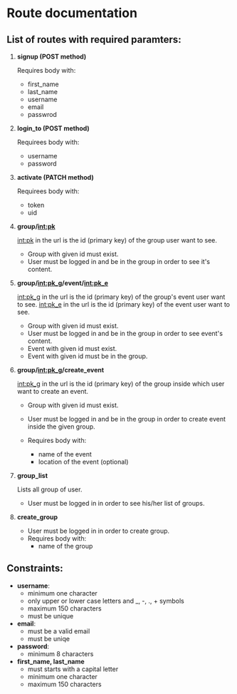 # Route documentation

## List of routes with required paramters:

1. **signup (POST method)**

	Requires body with: 
	  - first\_name
	  - last\_name
	  - username
	  - email
	  - passwrod

1. **login\_to (POST method)**

	Requirees body with:
	  - username
	  - password

1. **activate (PATCH method)**

	Requirees body with:
	  - token
	  - uid

1. **group/<int:pk>**
	
	<int:pk> in the url is the id (primary key) of the group
	user want to see.
	- Group with given id must exist.
	- User must be logged in and be in the group in order to see
	it's content.
	
1. **group/<int:pk_g>/event/<int:pk_e>**
	
	<int:pk_g> in the url is the id (primary key) of the group's
	event user want to see.
	<int:pk_e> in the url is the id (primary key) of the event
	user want to see.
	- Group with given id must exist.
	- User must be logged in and be in the group in order to see
	event's content.
	- Event with given id must exist.
	- Event with given id must be in the group.

1. **group/<int:pk_g>/create_event**
	
	<int:pk_g> in the url is the id (primary key) of the group 
	inside which user want to create an event.
	- Group with given id must exist.
	- User must be logged in and be in the group in order to
	create event inside the given group.
	
	- Requires body with:
	  * name of the event
	  * location of the event (optional)
	


1. **group_list**

	Lists all group of user.
	- User must be logged in in order to see his/her list of groups.

1. **create_group**
	
	- User must be logged in in order to create group.
	- Requires body with:
	  * name of the group
 
## Constraints:
- **username**:
	* minimum one character
	* only upper or lower case letters and \_, -, ., + symbols
	* maximum 150 characters 
	* must be unique
-   **email**:
	* must be a valid email
	* must be uniqe
-   **password**:
	* minimum 8 characters
-   **first\_name, last\_name**
	* must starts with a capital letter
	* minimum one character
	* maximum 150 characters

